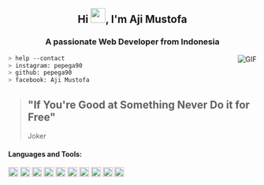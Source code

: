 <h2 align="center">Hi <img src="https://raw.githubusercontent.com/iampavangandhi/iampavangandhi/master/gifs/Hi.gif" width="30px">, I'm Aji Mustofa</h2>
<h3 align="center">A passionate Web Developer from Indonesia</h3>

<img align="right" alt="GIF" src="https://media.giphy.com/media/l0EtMsQGaTomxzzIk/giphy.gif" />

````bash
> help --contact
> instagram: pepega90
> github: pepega90
> facebook: Aji Mustofa
````
> "If You're Good at Something Never Do it for Free" 
> -
> Joker

<h4 align="left">Languages and Tools:</h4>
<p align="left">
  <img src="https://konpa.github.io/devicon/devicon.git/icons/javascript/javascript-original.svg" alt="javascript" width="20" height="20"/> 
  <img src="https://konpa.github.io/devicon/devicon.git/icons/csharp/csharp-original.svg" alt="csharp" width="20" height="20"/>
  <img src="https://konpa.github.io/devicon/devicon.git/icons/html5/html5-original-wordmark.svg" alt="html5" width="20" height="20"/>
  <img src="https://konpa.github.io/devicon/devicon.git/icons/css3/css3-original-wordmark.svg" alt="css3" width="20" height="20"/>
  <img src="https://konpa.github.io/devicon/devicon.git/icons/bootstrap/bootstrap-plain.svg" alt="bootstrap" width="20" height="20"/> 
  <img src="https://konpa.github.io/devicon/devicon.git/icons/react/react-original-wordmark.svg" alt="react" width="20" height="20"/> 
  <img src="https://konpa.github.io/devicon/devicon.git/icons/nodejs/nodejs-original-wordmark.svg" alt="nodejs" width="20" height="20"/>
  <img src="https://konpa.github.io/devicon/devicon.git/icons/dot-net/dot-net-original-wordmark.svg" alt="dotnet" width="20" height="20"/> 
  <img src="https://konpa.github.io/devicon/devicon.git/icons/mongodb/mongodb-original-wordmark.svg" alt="mongodb" width="20" height="20"/> 
  <img src="https://konpa.github.io/devicon/devicon.git/icons/postgresql/postgresql-original-wordmark.svg" alt="postgresql" width="20" height="20"/> 
</p>
